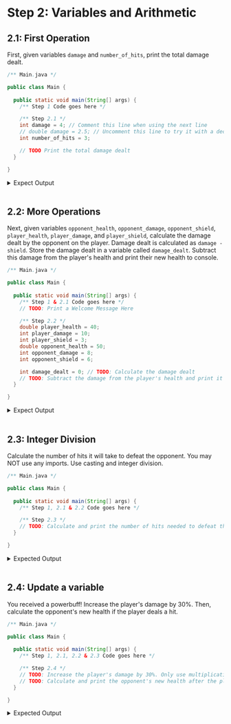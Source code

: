 # Step 2: Variables and Arithmetic

## 2.1: First Operation
First, given variables `damage` and `number_of_hits`, print the total damage dealt.

```java
/** Main.java */

public class Main {
  
  public static void main(String[] args) {
    /** Step 1 Code goes here */

    /** Step 2.1 */
    int damage = 4; // Comment this line when using the next line
    // double damage = 2.5; // Uncomment this line to try it with a decimal
    int number_of_hits = 3;

    // TODO Print the total damage dealt
  }

}
```

<details>
  <summary>Expect Output</summary>

  <div style="border: 1px solid #ddd; padding: 10px; margin-top: 10px; border-radius: 5px; background-color: #f9f9f9;">
    
  12 (if using int) <br>
  7.5 (if using double)

  </div>
</details>
<br>

## 2.2: More Operations
Next, given variables `opponent_health`, `opponent_damage`, `opponent_shield`, `player_health`, `player_damage`, and `player_shield`, calculate the damage dealt by the opponent on the player. Damage dealt is calculated as `damage - shield`. Store the damage dealt in a variable called `damage_dealt`. Subtract this damage from the player's health and print their new health to console.

```java
/** Main.java */

public class Main {
  
  public static void main(String[] args) {
    /** Step 1 & 2.1 Code goes here */
    // TODO: Print a Welcome Message Here

    /** Step 2.2 */
    double player_health = 40;
    int player_damage = 10;
    int player_shield = 3;
    double opponent_health = 50;
    int opponent_damage = 8;
    int opponent_shield = 6;

    int damage_dealt = 0; // TODO: Calculate the damage dealt
    // TODO: Subtract the damage from the player's health and print it to console
  }

}
```

<details>
  <summary>Expect Output</summary>

  <div style="border: 1px solid #ddd; padding: 10px; margin-top: 10px; border-radius: 5px; background-color: #f9f9f9;">
  35
  </div>
</details>
<br>

## 2.3: Integer Division
Calculate the number of hits it will take to defeat the opponent. You may NOT use any imports. Use casting and integer division.

```java
/** Main.java */

public class Main {
  
  public static void main(String[] args) {
    /** Step 1, 2.1 & 2.2 Code goes here */

    /** Step 2.3 */
    // TODO: Calculate and print the number of hits needed to defeat the opponent. Do NOT use any imports.
  }

}

```

<details>
  <summary>Expected Output</summary>

  <div style="border: 1px solid #ddd; padding: 10px; margin-top: 10px; border-radius: 5px; background-color: #f9f9f9;">
  14
  </div>
</details>
<br>

## 2.4: Update a variable
You received a powerbuff! Increase the player's damage by 30%. Then, calculate the opponent's new health if the player deals a hit.

```java
/** Main.java */

public class Main {
  
  public static void main(String[] args) {
    /** Step 1, 2.1, 2.2 & 2.3 Code goes here */

    /** Step 2.4 */
    // TODO: Increase the player's damage by 30%. Only use multiplication.
    // TODO: Calculate and print the opponent's new health after the player deals a hit
  }

}
```

<details>
  <summary>Expected Output</summary>

  <div style="border: 1px solid #ddd; padding: 10px; margin-top: 10px; border-radius: 5px; background-color: #f9f9f9;">
  43
  </div>
</details>
<br>